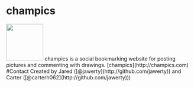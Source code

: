 # champics
<img src="http://champics.com/images/champics.png" width="100">
champics is a social bookmarking website for posting pictures and commenting with drawings.
[champics](http://champics.com)
#Contact
Created by Jared ([@jawerty](http://github.com/jawerty)) and Carter ([@carterh062](http://github.com/jawerty)))


